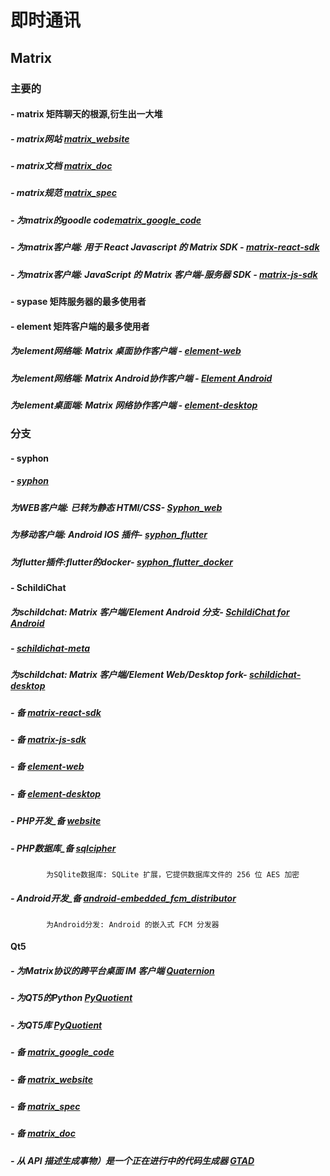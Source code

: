 # 即时通讯 
## Matrix
### 主要的
#### - matrix   矩阵聊天的根源,衍生出一大堆
 ##### - matrix网站  [matrix_website](https://github.com/quotient-im/matrix.org)
 ##### - matrix文档  [matrix_doc](https://github.com/quotient-im/matrix-doc)
 ##### - matrix规范  [matrix_spec](https://github.com/quotient-im/matrix-spec)
 ##### - 为matrix的goodle code[matrix_google_code](https://github.com/quotient-im/gsoc)
 ##### - 为matrix客户端: 用于 React Javascript 的 Matrix SDK     - [matrix-react-sdk](https://github.com/SchildiChat/matrix-react-sdk)
 ##### - 为matrix客户端: JavaScript 的 Matrix 客户端-服务器 SDK     - [matrix-js-sdk](https://github.com/SchildiChat/matrix-js-sdk)

#### - sypase    矩阵服务器的最多使用者

#### - element    矩阵客户端的最多使用者
 ##### 为element网络端: Matrix 桌面协作客户端     - [element-web](https://github.com/SchildiChat/element-web)
 ##### 为element网络端: Matrix Android协作客户端     - [Element Android](https://github.com/vector-im/element-android)
 ##### 为element桌面端: Matrix 网络协作客户端     - [element-desktop](https://github.com/SchildiChat/element-desktop)
### 分支
#### - syphon
##### - [syphon](https://github.com/xvmvx/syphon)
##### 为WEB客户端: 已转为静态 HTMl/CSS- [Syphon_web](https://github.com/xvmvx/syphon_website)
##### 为移动客户端: Android IOS 插件- [syphon_flutter](https://github.com/xvmvx/syphon_flutter_workmanager)
##### 为flutter插件:flutter的docker- [syphon_flutter_docker](https://github.com/syphon-org/docker-images-flutter)
#### - SchildiChat
##### 为schildchat: Matrix 客户端/Element Android 分支- [SchildiChat for Android](https://github.com/SchildiChat/SchildiChat-android)
##### - [schildichat-meta](https://github.com/SchildiChat/schildichat-meta)
##### 为schildchat: Matrix 客户端/Element Web/Desktop fork- [schildichat-desktop](https://github.com/SchildiChat/schildichat-desktop)
##### - 备 [matrix-react-sdk](https://github.com/SchildiChat/matrix-react-sdk)
##### - 备 [matrix-js-sdk](https://github.com/SchildiChat/matrix-js-sdk)
##### - 备 [element-web](https://github.com/SchildiChat/element-web)
##### - 备 [element-desktop](https://github.com/SchildiChat/element-desktop)
##### - PHP开发_备 [website](https://github.com/SchildiChat/website)
##### - PHP数据库_备 [sqlcipher](https://github.com/SchildiChat/sqlcipher)
            为SQlite数据库: SQLite 扩展，它提供数据库文件的 256 位 AES 加密
##### - Android开发_备 [android-embedded_fcm_distributor](https://github.com/SchildiChat/android-embedded_fcm_distributor)
            为Android分发: Android 的嵌入式 FCM 分发器
#### Qt5
##### - 为Matrix协议的跨平台桌面 IM 客户端 [Quaternion](https://github.com/quotient-im/Quaternion)
##### - 为QT5的Python [PyQuotient](https://github.com/quotient-im/PyQuotient)
##### - 为QT5库 [PyQuotient](https://github.com/quotient-im/libQuotient)
##### - 备 [matrix_google_code](https://github.com/quotient-im/gsoc)
##### - 备 [matrix_website](https://github.com/quotient-im/matrix.org)
##### - 备 [matrix_spec](https://github.com/quotient-im/matrix-spec)
##### - 备 [matrix_doc](https://github.com/quotient-im/matrix-doc)
##### - 从 API 描述生成事物）是一个正在进行中的代码生成器 [GTAD](https://github.com/quotient-im/gtad)
